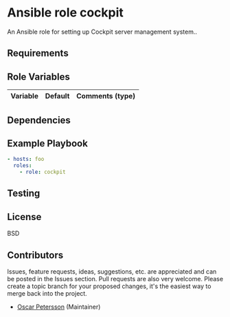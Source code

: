 # Ansible role cockpit

An Ansible role for setting up Cockpit server management system..

## Requirements

## Role Variables
| Variable                       | Default                          | Comments (type)  |
| :---                           | :---                             | :---             |

## Dependencies

## Example Playbook
```Yaml
- hosts: foo
  roles:
    - role: cockpit
```

## Testing

## License

BSD

## Contributors

Issues, feature requests, ideas, suggestions, etc. are appreciated and can be posted in the Issues section. Pull requests are also very welcome. Please create a topic branch for your proposed changes, it's the easiest way to merge back into the project.

- [Oscar Petersson](https://github.com/oscpe262/) (Maintainer)
